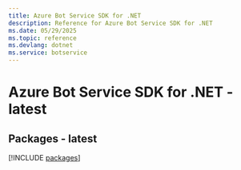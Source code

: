 ```yaml
---
title: Azure Bot Service SDK for .NET
description: Reference for Azure Bot Service SDK for .NET
ms.date: 05/29/2025
ms.topic: reference
ms.devlang: dotnet
ms.service: botservice
---
```

# Azure Bot Service SDK for .NET - latest
## Packages - latest
[!INCLUDE [packages](bot-service-index.md)]